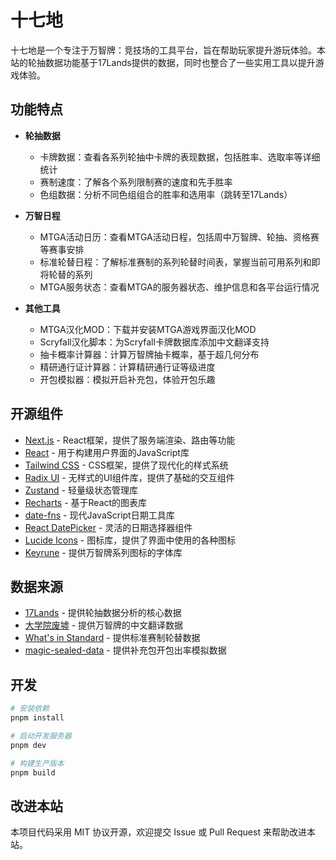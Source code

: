 # 十七地

十七地是一个专注于万智牌：竞技场的工具平台，旨在帮助玩家提升游玩体验。本站的轮抽数据功能基于17Lands提供的数据，同时也整合了一些实用工具以提升游戏体验。

## 功能特点

- **轮抽数据**
  - 卡牌数据：查看各系列轮抽中卡牌的表现数据，包括胜率、选取率等详细统计
  - 赛制速度：了解各个系列限制赛的速度和先手胜率
  - 色组数据：分析不同色组组合的胜率和选用率（跳转至17Lands）


- **万智日程**
  - MTGA活动日历：查看MTGA活动日程，包括周中万智牌、轮抽、资格赛等赛事安排
  - 标准轮替日程：了解标准赛制的系列轮替时间表，掌握当前可用系列和即将轮替的系列
  - MTGA服务状态：查看MTGA的服务器状态、维护信息和各平台运行情况

- **其他工具**
  - MTGA汉化MOD：下载并安装MTGA游戏界面汉化MOD
  - Scryfall汉化脚本：为Scryfall卡牌数据库添加中文翻译支持
  - 抽卡概率计算器：计算万智牌抽卡概率，基于超几何分布
  - 精研通行证计算器：计算精研通行证等级进度
  - 开包模拟器：模拟开启补充包，体验开包乐趣

## 开源组件

- [Next.js](https://nextjs.org) - React框架，提供了服务端渲染、路由等功能
- [React](https://react.dev) - 用于构建用户界面的JavaScript库
- [Tailwind CSS](https://tailwindcss.com) - CSS框架，提供了现代化的样式系统
- [Radix UI](https://www.radix-ui.com) - 无样式的UI组件库，提供了基础的交互组件
- [Zustand](https://github.com/pmndrs/zustand) - 轻量级状态管理库
- [Recharts](https://recharts.org) - 基于React的图表库
- [date-fns](https://date-fns.org) - 现代JavaScript日期工具库
- [React DatePicker](https://reactdatepicker.com) - 灵活的日期选择器组件
- [Lucide Icons](https://lucide.dev) - 图标库，提供了界面中使用的各种图标
- [Keyrune](https://keyrune.andrewgioia.com) - 提供万智牌系列图标的字体库

## 数据来源

- [17Lands](https://www.17lands.com) - 提供轮抽数据分析的核心数据
- [大学院废墟](https://www.sbwsz.com) - 提供万智牌的中文翻译数据
- [What's in Standard](https://github.com/glacials/whatsinstandard) - 提供标准赛制轮替数据
- [magic-sealed-data](https://github.com/taw/magic-sealed-data) - 提供补充包开包出率模拟数据

## 开发

```bash
# 安装依赖
pnpm install

# 启动开发服务器
pnpm dev

# 构建生产版本
pnpm build
```

## 改进本站

本项目代码采用 MIT 协议开源，欢迎提交 Issue 或 Pull Request 来帮助改进本站。
